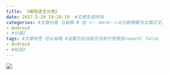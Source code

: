```yaml
---
title: 《编程语言分类》
date: 2017-5-20 19:28:19  #文章生成时间
categories: #文章分类 可省略 # 加 <!--more-->以分割摘要与文章正文。
- Android
- #分类2
tags: #文章标签 可以省略 #设置为则当前页没有打赏按钮reward: false
- Android
- #标签2
---
```

![](http://i.imgur.com/nLNXFVk.jpg)